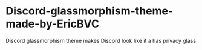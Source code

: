 # Discord-glassmorphism-theme-made-by-EricBVC
Discord glassmorphism theme makes Discord look like it a has privacy glass
